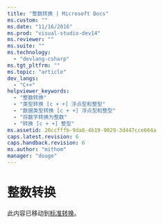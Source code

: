 ```yaml
---
title: "整数转换 | Microsoft Docs"
ms.custom: ""
ms.date: "11/16/2016"
ms.prod: "visual-studio-dev14"
ms.reviewer: ""
ms.suite: ""
ms.technology: 
  - "devlang-csharp"
ms.tgt_pltfrm: ""
ms.topic: "article"
dev_langs: 
  - "C++"
helpviewer_keywords: 
  - "整数转换"
  - "类型转换 [c + +] 浮点型和整型"
  - "数据类型转换 [c + +] 浮点型和整型"
  - "将数字转换为整数"
  - "转换 [c + +] 整型"
ms.assetid: 20ccfffb-9da8-4b19-9029-3d447cce664a
caps.latest.revision: 6
caps.handback.revision: 6
ms.author: "mithom"
manager: "douge"
---
```

# 整数转换
此内容已移动到[标准转换](/visual-cpp/cpp/standard-conversions)。